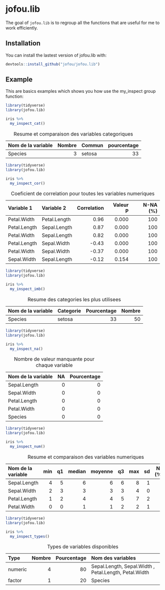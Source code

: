 
<!-- README.md is generated from README.Rmd. Please edit that file -->

# jofou.lib

<!-- badges: start -->
<!-- badges: end -->

The goal of `jofou.lib` is to regroup all the functions that are useful
for me to work efficiently.

## Installation

You can install the lastest version of jofou.lib with:

``` r
devtools::install_github("jofou/jofou.lib")
```

## Example

This are basics examples which shows you how use the my\_inspect group
function:

``` r
library(tidyverse)
library(jofou.lib)

iris %>% 
  my_inspect_cat()
```

<table class="table table-condensed" style="width: auto !important; ">
<caption>
Resume et comparaison des variables categoriques
</caption>
<thead>
<tr>
<th style="text-align:left;">
Nom de la variable
</th>
<th style="text-align:right;">
Nombre
</th>
<th style="text-align:left;">
Commun
</th>
<th style="text-align:right;">
pourcentage
</th>
</tr>
</thead>
<tbody>
<tr>
<td style="text-align:left;">
Species
</td>
<td style="text-align:right;">
3
</td>
<td style="text-align:left;">
setosa
</td>
<td style="text-align:right;">
33
</td>
</tr>
</tbody>
</table>

``` r
library(tidyverse)
library(jofou.lib)

iris %>% 
  my_inspect_cor()
```

<table class="table table-condensed" style="width: auto !important; ">
<caption>
Coeficient de correlation pour toutes les variables numeriques
</caption>
<thead>
<tr>
<th style="text-align:left;">
Variable 1
</th>
<th style="text-align:left;">
Variable 2
</th>
<th style="text-align:right;">
Correlation
</th>
<th style="text-align:right;">
Valeur P
</th>
<th style="text-align:right;">
N-NA (%)
</th>
</tr>
</thead>
<tbody>
<tr>
<td style="text-align:left;">
Petal.Width
</td>
<td style="text-align:left;">
Petal.Length
</td>
<td style="text-align:right;">
0.96
</td>
<td style="text-align:right;">
0.000
</td>
<td style="text-align:right;">
100
</td>
</tr>
<tr>
<td style="text-align:left;">
Petal.Length
</td>
<td style="text-align:left;">
Sepal.Length
</td>
<td style="text-align:right;">
0.87
</td>
<td style="text-align:right;">
0.000
</td>
<td style="text-align:right;">
100
</td>
</tr>
<tr>
<td style="text-align:left;">
Petal.Width
</td>
<td style="text-align:left;">
Sepal.Length
</td>
<td style="text-align:right;">
0.82
</td>
<td style="text-align:right;">
0.000
</td>
<td style="text-align:right;">
100
</td>
</tr>
<tr>
<td style="text-align:left;">
Petal.Length
</td>
<td style="text-align:left;">
Sepal.Width
</td>
<td style="text-align:right;">
-0.43
</td>
<td style="text-align:right;">
0.000
</td>
<td style="text-align:right;">
100
</td>
</tr>
<tr>
<td style="text-align:left;">
Petal.Width
</td>
<td style="text-align:left;">
Sepal.Width
</td>
<td style="text-align:right;">
-0.37
</td>
<td style="text-align:right;">
0.000
</td>
<td style="text-align:right;">
100
</td>
</tr>
<tr>
<td style="text-align:left;">
Sepal.Width
</td>
<td style="text-align:left;">
Sepal.Length
</td>
<td style="text-align:right;">
-0.12
</td>
<td style="text-align:right;">
0.154
</td>
<td style="text-align:right;">
100
</td>
</tr>
</tbody>
</table>

``` r
library(tidyverse)
library(jofou.lib)

iris %>% 
  my_inspect_imb()
```

<table class="table table-striped table-condensed" style="width: auto !important; ">
<caption>
Resume des categories les plus utilisees
</caption>
<thead>
<tr>
<th style="text-align:left;">
Nom de la variable
</th>
<th style="text-align:left;">
Categorie
</th>
<th style="text-align:right;">
Pourcentage
</th>
<th style="text-align:right;">
Nombre
</th>
</tr>
</thead>
<tbody>
<tr>
<td style="text-align:left;">
Species
</td>
<td style="text-align:left;">
setosa
</td>
<td style="text-align:right;">
33
</td>
<td style="text-align:right;">
50
</td>
</tr>
</tbody>
</table>

``` r
library(tidyverse)
library(jofou.lib)

iris %>% 
  my_inspect_na()
```

<table class="table table-condensed" style="width: auto !important; ">
<caption>
Nombre de valeur manquante pour chaque variable
</caption>
<thead>
<tr>
<th style="text-align:left;">
Nom de la variable
</th>
<th style="text-align:right;">
NA
</th>
<th style="text-align:right;">
Pourcentage
</th>
</tr>
</thead>
<tbody>
<tr>
<td style="text-align:left;">
Sepal.Length
</td>
<td style="text-align:right;">
0
</td>
<td style="text-align:right;">
0
</td>
</tr>
<tr>
<td style="text-align:left;">
Sepal.Width
</td>
<td style="text-align:right;">
0
</td>
<td style="text-align:right;">
0
</td>
</tr>
<tr>
<td style="text-align:left;">
Petal.Length
</td>
<td style="text-align:right;">
0
</td>
<td style="text-align:right;">
0
</td>
</tr>
<tr>
<td style="text-align:left;">
Petal.Width
</td>
<td style="text-align:right;">
0
</td>
<td style="text-align:right;">
0
</td>
</tr>
<tr>
<td style="text-align:left;">
Species
</td>
<td style="text-align:right;">
0
</td>
<td style="text-align:right;">
0
</td>
</tr>
</tbody>
</table>

``` r
library(tidyverse)
library(jofou.lib)

iris %>% 
  my_inspect_num()
```

<table class="table table-condensed" style="width: auto !important; ">
<caption>
Resume et comparaison des variables numeriques
</caption>
<thead>
<tr>
<th style="text-align:left;">
Nom de la variable
</th>
<th style="text-align:right;">
min
</th>
<th style="text-align:right;">
q1
</th>
<th style="text-align:right;">
median
</th>
<th style="text-align:right;">
moyenne
</th>
<th style="text-align:right;">
q3
</th>
<th style="text-align:right;">
max
</th>
<th style="text-align:right;">
sd
</th>
<th style="text-align:right;">
NA (%)
</th>
</tr>
</thead>
<tbody>
<tr>
<td style="text-align:left;">
Sepal.Length
</td>
<td style="text-align:right;">
4
</td>
<td style="text-align:right;">
5
</td>
<td style="text-align:right;">
6
</td>
<td style="text-align:right;">
6
</td>
<td style="text-align:right;">
6
</td>
<td style="text-align:right;">
8
</td>
<td style="text-align:right;">
1
</td>
<td style="text-align:right;">
0
</td>
</tr>
<tr>
<td style="text-align:left;">
Sepal.Width
</td>
<td style="text-align:right;">
2
</td>
<td style="text-align:right;">
3
</td>
<td style="text-align:right;">
3
</td>
<td style="text-align:right;">
3
</td>
<td style="text-align:right;">
3
</td>
<td style="text-align:right;">
4
</td>
<td style="text-align:right;">
0
</td>
<td style="text-align:right;">
0
</td>
</tr>
<tr>
<td style="text-align:left;">
Petal.Length
</td>
<td style="text-align:right;">
1
</td>
<td style="text-align:right;">
2
</td>
<td style="text-align:right;">
4
</td>
<td style="text-align:right;">
4
</td>
<td style="text-align:right;">
5
</td>
<td style="text-align:right;">
7
</td>
<td style="text-align:right;">
2
</td>
<td style="text-align:right;">
0
</td>
</tr>
<tr>
<td style="text-align:left;">
Petal.Width
</td>
<td style="text-align:right;">
0
</td>
<td style="text-align:right;">
0
</td>
<td style="text-align:right;">
1
</td>
<td style="text-align:right;">
1
</td>
<td style="text-align:right;">
2
</td>
<td style="text-align:right;">
2
</td>
<td style="text-align:right;">
1
</td>
<td style="text-align:right;">
0
</td>
</tr>
</tbody>
</table>

``` r
library(tidyverse)
library(jofou.lib)

iris %>% 
  my_inspect_types()
```

<table class="table table-condensed" style="width: auto !important; ">
<caption>
Types de variables disponibles
</caption>
<thead>
<tr>
<th style="text-align:left;">
Type
</th>
<th style="text-align:right;">
Nombre
</th>
<th style="text-align:right;">
Pourcentage
</th>
<th style="text-align:left;">
Nom des variables
</th>
</tr>
</thead>
<tbody>
<tr>
<td style="text-align:left;">
numeric
</td>
<td style="text-align:right;">
4
</td>
<td style="text-align:right;">
80
</td>
<td style="text-align:left;">
Sepal.Length, Sepal.Width , Petal.Length, Petal.Width
</td>
</tr>
<tr>
<td style="text-align:left;">
factor
</td>
<td style="text-align:right;">
1
</td>
<td style="text-align:right;">
20
</td>
<td style="text-align:left;">
Species
</td>
</tr>
</tbody>
</table>
